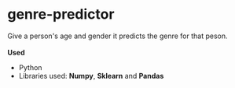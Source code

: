 # genre-predictor
Give a person's age and gender it predicts the genre for that peson. <br> <br>
__Used__
* Python
* Libraries used: **Numpy**, **Sklearn** and **Pandas**
